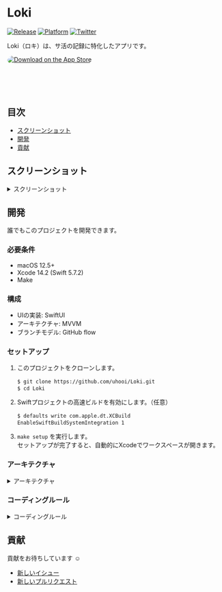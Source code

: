 # Loki

[![Release](https://img.shields.io/github/v/release/uhooi/Loki)](https://github.com/uhooi/Loki/releases/latest)
[![Platform](https://img.shields.io/badge/platform-iOS-lightgrey)](https://github.com/uhooi/Loki)
[![Twitter](https://img.shields.io/twitter/follow/the_uhooi?style=social)](https://twitter.com/the_uhooi)

Loki（ロキ）は、サ活の記録に特化したアプリです。

<a href="https://apps.apple.com/jp/app/ロキ/id6444580805?itsct=apps_box_badge&amp;itscg=30200" style="display: inline-block; overflow: hidden; border-radius: 13px; width: 250px; height: 83px;"><img src="https://tools.applemediaservices.com/api/badges/download-on-the-app-store/black/ja-jp?size=250x83&amp;releaseDate=1668816000&h=208fad97f748bc6c581dd384ccf2b393" alt="Download on the App Store" style="border-radius: 13px; width: 250px; height: 83px;"></a>

## 目次

- [スクリーンショット](#スクリーンショット)
- [開発](#開発)
- [貢献](#貢献)

## スクリーンショット

<details><summary>スクリーンショット</summary>

### ライト

|サ活一覧|サ活登録|設定|
|:--:|:--:|:--:|
|<img src="./Docs/Screenshots/iPhone11ProMax/iOS16_2/Light/SakatsuList_Japanese.png" width="207">|<img src="./Docs/Screenshots/iPhone11ProMax/iOS16_2/Light/SakatsuInput_Japanese.png" width="207">|<img src="./Docs/Screenshots/iPhone11ProMax/iOS16_2/Light/SakatsuSettings_Japanese.png" width="207">|

### ダーク

|サ活一覧|サ活登録|設定|
|:--:|:--:|:--:|
|<img src="./Docs/Screenshots/iPhone11ProMax/iOS16_2/Dark/SakatsuList_Japanese.png" width="207">|<img src="./Docs/Screenshots/iPhone11ProMax/iOS16_2/Dark/SakatsuInput_Japanese.png" width="207">|<img src="./Docs/Screenshots/iPhone11ProMax/iOS16_2/Dark/SakatsuSettings_Japanese.png" width="207">|

</details>

## 開発

誰でもこのプロジェクトを開発できます。

### 必要条件

- macOS 12.5+
- Xcode 14.2 (Swift 5.7.2)
- Make

### 構成

- UIの実装: SwiftUI
- アーキテクチャ: MVVM
- ブランチモデル: GitHub flow

### セットアップ

1. このプロジェクトをクローンします。  
    ```shell
    $ git clone https://github.com/uhooi/Loki.git
    $ cd Loki
    ```

2. Swiftプロジェクトの高速ビルドを有効にします。（任意）  
    ```shell
    $ defaults write com.apple.dt.XCBuild EnableSwiftBuildSystemIntegration 1
    ```

3. `make setup` を実行します。  
セットアップが完了すると、自動的にXcodeでワークスペースが開きます。

### アーキテクチャ

<details><summary>アーキテクチャ</summary>

#### 全体

- できる限りSwiftパッケージにソースコードを寄せる
  - https://github.com/uhooi/Loki/blob/6159958e6df6f5645c8593e0d7772bd8e3d00cb7/TotonoiPackage
- プロジェクトには最低限のファイルのみ含める
  - https://github.com/uhooi/Loki/blob/6159958e6df6f5645c8593e0d7772bd8e3d00cb7/App/Totonoi
- `Features` ・ `Data` ・ `Core` の3層に分ける
  - 参考: https://developer.android.com/topic/modularization

#### Features

- 各機能のビューやビューモデルを格納する
  - 参考: https://developer.android.com/topic/modularization/patterns#feature-modules

#### Data

- リポジトリやモデルを格納する
  - 参考: https://developer.android.com/topic/modularization/patterns#data-modules

#### Core

- 複数のターゲットが共通で使う処理を格納する
  - 参考: https://developer.android.com/topic/modularization/patterns#common-modules

#### ライブラリ管理

- SwiftPMのみで管理する
  - 例: https://github.com/uhooi/Loki/blob/6159958e6df6f5645c8593e0d7772bd8e3d00cb7/TotonoiPackage/Package.swift#L19-L21

#### CLIツール管理

- SwiftPMのみで管理する
  - まだ1つも使っていない

</details>

### コーディングルール

<details><summary>コーディングルール</summary>

#### 全体

- できる限りAPI Design Guidelinesに従う
  - https://www.swift.org/documentation/api-design-guidelines/
- できる限り `any` より `some` を使う
- 存在型には必ず `any` を付ける

#### ビュー

##### 共通

- ビューは単体テストを書かない
  - UIは手動でテストすることが多く、費用対効果に合わないため
- できる限り分岐（ `if` ・ `switch` ）を入れない
  - 単体テストを書かないため
- できる限り `Task { ... }` をビューに書く
  - ビューモデルの単体テストが書きづらくなるため
    - 参考: https://speakerdeck.com/koher/swift-concurrencyshi-dai-noiosapurinozuo-rifang?slide=106
- 状態はビューモデルの `uiState` に集約し、ビューでは保持しない
  - つまり `@State` を使わず、 `@StateObject` はビューモデルのみに付ける
  - `@Published` もビューモデルの `uiState` のみに付ける

##### 親ビュー

- 画面全体のビュー（ここでは「親ビュー」と呼ぶ）を `{画面名}Screen` と命名する
  - 例: [SakatsuListScreen](https://github.com/uhooi/Loki/blob/8d22650afeb777bd15e858bfad2b6ece06dcb152/TotonoiPackage/Sources/Features/Sakatsu/SakatsuList/SakatsuListScreen.swift)
- 以下の処理を親ビューに書く
  - ビューモデルの保持
    - `@StateObject private var` で保持する
    - 例: https://github.com/uhooi/Loki/blob/8d22650afeb777bd15e858bfad2b6ece06dcb152/TotonoiPackage/Sources/Features/Sakatsu/SakatsuList/SakatsuListScreen.swift#L5
  - ナビゲーションロジック
    - `NavigationView { ... }` や `.navigationTitle()` 、 `.navigationBarTitleDisplayMode()` など
    - 例: https://github.com/uhooi/Loki/blob/8d22650afeb777bd15e858bfad2b6ece06dcb152/TotonoiPackage/Sources/Features/Sakatsu/SakatsuList/SakatsuListScreen.swift#L8  
    https://github.com/uhooi/Loki/blob/8d22650afeb777bd15e858bfad2b6ece06dcb152/TotonoiPackage/Sources/Features/Sakatsu/SakatsuList/SakatsuListScreen.swift#L19  
   https://github.com/uhooi/Loki/blob/8d22650afeb777bd15e858bfad2b6ece06dcb152/TotonoiPackage/Sources/Features/Sakatsu/SakatsuInput/SakatsuInputScreen.swift#L45
  - ツールバー、シートやアラートなど、画面全体に関わる表示
    - `.toolbar { ... }` 、 `.sheet()` や `.alert()` など
    - 例: https://github.com/uhooi/Loki/blob/8d22650afeb777bd15e858bfad2b6ece06dcb152/TotonoiPackage/Sources/Features/Sakatsu/SakatsuList/SakatsuListScreen.swift#L20-L36  
    https://github.com/uhooi/Loki/blob/8d22650afeb777bd15e858bfad2b6ece06dcb152/TotonoiPackage/Sources/Features/Sakatsu/SakatsuList/SakatsuListScreen.swift#L45-L103
- 親ビューは最低限の処理のみ書き、ほかは直下の子ビューに書く
  - `{画面名}View` と命名する
  - 例: https://github.com/uhooi/Loki/blob/8d22650afeb777bd15e858bfad2b6ece06dcb152/TotonoiPackage/Sources/Features/Sakatsu/SakatsuList/SakatsuListScreen.swift#L9-L18

##### 子ビュー

- ビューモデルを直接参照せず、状態ホイスティングを適用する
  - 参考: https://developer.android.com/jetpack/compose/state#state-hoisting
  - つまり表示する現在の値と、値を変更するイベントのハンドラを親ビューから渡す
  - `@Binding` や `${変数名}` は使わない
    - 例: https://github.com/uhooi/Loki/blob/8d22650afeb777bd15e858bfad2b6ece06dcb152/TotonoiPackage/Sources/Features/Sakatsu/SakatsuList/SakatsuListView.swift#L4-L9

#### ビューモデル

- 1画面1ビューモデルとする
- `{画面名}ViewModel` と命名する
  - 例: [SakatsuListViewModel](https://github.com/uhooi/Loki/blob/8d22650afeb777bd15e858bfad2b6ece06dcb152/TotonoiPackage/Sources/Features/Sakatsu/SakatsuList/SakatsuListViewModel.swift)
- `UIKit` や `SwiftUI` などのUIフレームワークをインポートしない
  - ビューモデルにUIを持ち込みたくないため
- `@MainActor` を付けた `final class` とし、 `ObservableObject` に準拠する
  - 例: https://github.com/uhooi/Loki/blob/8d22650afeb777bd15e858bfad2b6ece06dcb152/TotonoiPackage/Sources/Features/Sakatsu/SakatsuList/SakatsuListViewModel.swift#L33-L34
- 状態を `uiState` で一元管理し、 `private(set)` にしてビューから状態を変更させない
  - 構造体名は `{画面名}UiState` とする
  - ただ双方向バインディングできなくなるため、このルールは撤廃する予定
  - 例: https://github.com/uhooi/Loki/blob/8d22650afeb777bd15e858bfad2b6ece06dcb152/TotonoiPackage/Sources/Features/Sakatsu/SakatsuList/SakatsuListViewModel.swift#L5-L13  
     https://github.com/uhooi/Loki/blob/8d22650afeb777bd15e858bfad2b6ece06dcb152/TotonoiPackage/Sources/Features/Sakatsu/SakatsuList/SakatsuListViewModel.swift#L35
- エラーは画面ごとに1つの列挙型へまとめ、 `uiState` で1つのみ保持する
  - エラーはアラートで表示することが多く、1つの型になっていると複数同時に表示されないことが保証されるため
  - エラー名は `{画面名}Error` とする
  - 例: https://github.com/uhooi/Loki/blob/8d22650afeb777bd15e858bfad2b6ece06dcb152/TotonoiPackage/Sources/Features/Sakatsu/SakatsuList/SakatsuListViewModel.swift#L15-L29  
  https://github.com/uhooi/Loki/blob/8d22650afeb777bd15e858bfad2b6ece06dcb152/TotonoiPackage/Sources/Features/Sakatsu/SakatsuList/SakatsuListViewModel.swift#L12
- ビューのイベントをハンドリングする
  - 基本的にはメソッド名をそのまま採用する
  - 例: https://github.com/uhooi/Loki/blob/8d22650afeb777bd15e858bfad2b6ece06dcb152/TotonoiPackage/Sources/Features/Sakatsu/SakatsuList/SakatsuListViewModel.swift#L54-L139

</details>

## 貢献

貢献をお待ちしています :relaxed:

- [新しいイシュー](https://github.com/uhooi/Loki/issues/new)
- [新しいプルリクエスト](https://github.com/uhooi/Loki/compare)
